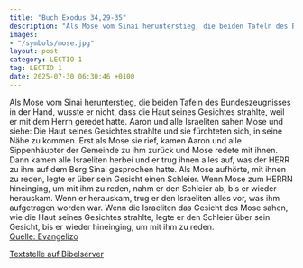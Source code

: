 ```yaml
---
title: "Buch Exodus 34,29-35"
description: "Als Mose vom Sinai herunterstieg, die beiden Tafeln des Bundeszeugnisses in der Hand, wusste er nicht, dass die Haut seines Gesichtes strahlte, weil er mit dem Herrn geredet hatte. Aaron und alle Israeliten sahen Mose und siehe: Die Haut seines Gesichtes strahlte und sie fürchtet...."
images:
- "/symbols/mose.jpg"
layout: post
category: LECTIO 1
tag: LECTIO 1
date: 2025-07-30 06:30:46 +0100
---
```

Als Mose vom Sinai herunterstieg, die beiden Tafeln des Bundeszeugnisses in der Hand, wusste er nicht, dass die Haut seines Gesichtes strahlte, weil er mit dem Herrn geredet hatte.
Aaron und alle Israeliten sahen Mose und siehe: Die Haut seines Gesichtes strahlte und sie fürchteten sich, in seine Nähe zu kommen.<!--more-->
Erst als Mose sie rief, kamen Aaron und alle Sippenhäupter der Gemeinde zu ihm zurück und Mose redete mit ihnen.
Dann kamen alle Israeliten herbei und er trug ihnen alles auf, was der HERR zu ihm auf dem Berg Sinai gesprochen hatte.
Als Mose aufhörte, mit ihnen zu reden, legte er über sein Gesicht einen Schleier.
Wenn Mose zum HERRN hineinging, um mit ihm zu reden, nahm er den Schleier ab, bis er wieder herauskam. Wenn er herauskam, trug er den Israeliten alles vor, was ihm aufgetragen worden war.
Wenn die Israeliten das Gesicht des Mose sahen, wie die Haut seines Gesichtes strahlte, legte er den Schleier über sein Gesicht, bis er wieder hineinging, um mit ihm zu reden.<br>
[Quelle: Evangelizo](https://evangeliumtagfuertag.org/DE/gospel)

[Textstelle auf Bibelserver](https://www.bibleserver.com/EU/2.Mose34,29-35)
